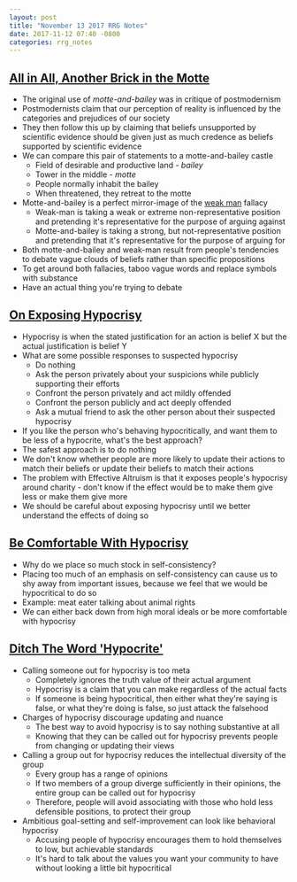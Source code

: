 ```yaml
---
layout: post
title: "November 13 2017 RRG Notes"
date: 2017-11-12 07:40 -0800
categories: rrg_notes
---
```


## [All in All, Another Brick in the Motte](http://slatestarcodex.com/2014/11/03/all-in-all-another-brick-in-the-motte/)
- The original use of *motte-and-bailey* was in critique of postmodernism
- Postmodernists claim that our perception of reality is influenced by the categories and prejudices of our society
- They then follow this up by claiming that beliefs unsupported by scientific evidence should be given just as much credence as beliefs supported by scientific evidence
- We can compare this pair of statements to a motte-and-bailey castle
  - Field of desirable and productive land - *bailey*
  - Tower in the middle - *motte*
  - People normally inhabit the bailey
  - When threatened, they retreat to the motte
- Motte-and-bailey is a perfect mirror-image of the [weak man](http://slatestarcodex.com/2014/05/12/weak-men-are-superweapons/) fallacy
  - Weak-man is taking a weak or extreme non-representative position and pretending it's representative for the purpose of arguing against
  - Motte-and-bailey is taking a strong, but not-representative position and pretending that it's representative for the purpose of arguing for
- Both motte-and-bailey and weak-man result from people's tendencies to debate vague clouds of beliefs rather than specific propositions
- To get around both fallacies, taboo vague words and replace symbols with substance
- Have an actual thing you're trying to debate

## [On Exposing Hypocrisy](http://www.overcomingbias.com/2015/01/on-exposing-hypocrisy.html)
- Hypocrisy is when the stated justification for an action is belief X but the actual justification is belief Y
- What are some possible responses to suspected hypocrisy
  - Do nothing
  - Ask the person privately about your suspicions while publicly supporting their efforts
  - Confront the person privately and act mildly offended
  - Confront the person publicly and act deeply offended
  - Ask a mutual friend to ask the other person about their suspected hypocrisy
- If you like the person who's behaving hypocritically, and want them to be less of a hypocrite, what's the best approach?
- The safest approach is to do nothing
- We don't know whether people are more likely to update their actions to match their beliefs or update their beliefs to match their actions
- The problem with Effective Altruism is that it exposes people's hypocrisy around charity - don't know if the effect would be to make them give less or make them give more
- We should be careful about exposing hypocrisy until we better understand the effects of doing so

## [Be Comfortable With Hypocrisy](http://lesswrong.com/lw/k12/be_comfortable_with_hypocrisy/)
- Why do we place so much stock in self-consistency?
- Placing too much of an emphasis on self-consistency can cause us to shy away from important issues, because we feel that we would be hypocritical to do so
- Example: meat eater talking about animal rights
- We can either back down from high moral ideals or be more comfortable with hypocrisy

## [Ditch The Word 'Hypocrite'](https://nothingismere.com/2015/09/16/ditch-the-word-hypocrite/)
- Calling someone out for hypocrisy is too meta
  - Completely ignores the truth value of their actual argument
  - Hypocrisy is a claim that you can make regardless of the actual facts
  - If someone is being hypocritical, then either what they're saying is false, or what they're doing is false, so just attack the falsehood
- Charges of hypocrisy discourage updating and nuance
  - The best way to avoid hypocrisy is to say nothing substantive at all
  - Knowing that they can be called out for hypocrisy prevents people from changing or updating their views
- Calling a group out for hypocrisy reduces the intellectual diversity of the group
  - Every group has a range of opinions
  - If two members of a group diverge sufficiently in their opinions, the entire group can be called out for hypocrisy
  - Therefore, people will avoid associating with those who hold less defensible positions, to protect their group
- Ambitious goal-setting and self-improvement can look like behavioral hypocrisy
  - Accusing people of hypocrisy encourages them to hold themselves to low, but achievable standards
  - It's hard to talk about the values you want your community to have without looking a little bit hypocritical
